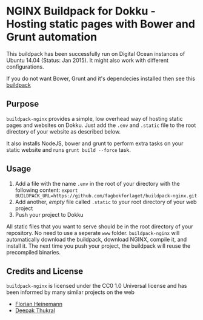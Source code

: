 # NGINX Buildpack for Dokku - Hosting static pages with Bower and Grunt automation
This buildpack has been successfully run on Digital Ocean instances of Ubuntu 14.04 (Status: Jan 2015). It might also work with different configurations.

If you do not want Bower, Grunt and it's dependecies installed then see this [buildpack](https://github.com/florianheinemann/buildpack-nginx)

## Purpose
`buildpack-nginx` provides a simple, low overhead way of hosting static pages and websites on Dokku. Just add the `.env` and `.static` file to the root directory of your website as described below.

It also installs NodeJS, bower and grunt to perform extra tasks on your static website and runs `grunt build --force` task.

## Usage
1. Add a file with the name `.env` in the root of your directory with the following content: `export BUILDPACK_URL=https://github.com/fagbokforlaget/buildpack-nginx.git`
2. Add another, *empty* file called `.static` to your root directory of your web project
3. Push your project to Dokku

All static files that you want to serve should be in the root directory of your repository. No need to use a seperate `www` folder. `buildpack-nginx` will automatically download the buildpack, download NGINX, compile it, and install it. The next time you push your project, the buildpack will reuse the precompiled binaries. 

## Credits and License
`buildpack-nginx` is licensed under the CC0 1.0 Universal license and has been informed by many similar projects on the web

* [Florian Heinemann](http://twitter.com/TheSumOfAll/)
* [Deepak Thukral](http://iapa.in)
